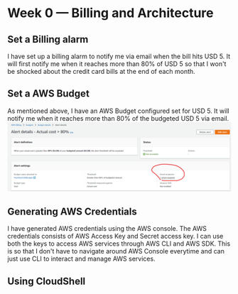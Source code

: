 # Week 0 — Billing and Architecture
## Set a Billing alarm
I have set up a billing alarm to notify me via email when the bill hits USD 5. It will first notify me when it reaches more than 80% of USD 5 so that I won't be shocked about the credit card bills at the end of each month.

## Set a AWS Budget
As mentioned above, I have an AWS Budget configured set for USD 5. It will notify me when it reaches more than 80% of the budgeted USD 5 via email.
![AWS Budget with alert](./assets/awsbudgetalert.png)

## Generating AWS Credentials
I have generated AWS credentials using the AWS console. The AWS credentials consists of AWS Access Key and Secret access key. I can use both the keys to access AWS services through AWS CLI and AWS SDK. This is so that I don't have to navigate around AWS Console everytime and can just use CLI to interact and manage AWS services.

## Using CloudShell 
